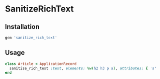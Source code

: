# SanitizeRichText

## Installation

```rb
gem 'sanitize_rich_text'
```

## Usage

```rb
class Article < ApplicationRecord
  sanitize_rich_text :text, elements: %w(h2 h3 p a), attributes: { 'a' => ['href', 'target'] }
end
```
